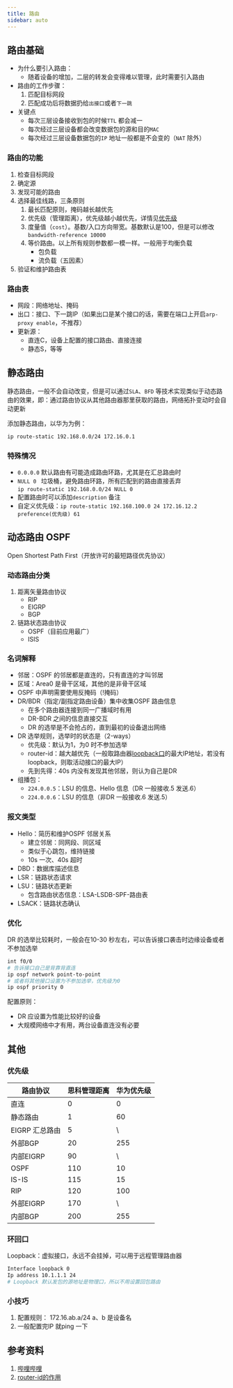 ```yaml
---
title: 路由  
sidebar: auto  
---  
```


## 路由基础  

- 为什么要引入路由：  
  - 随着设备的增加，二层的转发会变得难以管理，此时需要引入路由  
- 路由的工作步骤：
  1. 匹配目标网段  
  2. 匹配成功后将数据扔给`出接口`或者`下一跳`  
- 关键点  
  - 每次三层设备接收到包的时候`TTL` 都会减一  
  - 每次经过三层设备都会改变数据包的源和目的`MAC`  
  - 每次经过三层设备数据包的`IP` 地址一般都是不会变的（`NAT` 除外）

### 路由的功能  
1. 检查目标网段  
2. 确定源  
3. 发现可能的路由  
4. 选择最佳线路，三条原则  
   1. 最长匹配原则，掩码越长越优先  
   2. 优先级（管理距离），优先级越小越优先，详情见[优先级](#优先级)  
   3. 度量值（`cost`）。基数/入口方向带宽。基数默认是100，但是可以修改  
     `bandwidth-reference 10000`  
   4. 等价路由。以上所有规则参数都一模一样。一般用于均衡负载  
      - 包负载  
      - 流负载（五因素）
5. 验证和维护路由表  

### 路由表  
- 网段：网络地址、掩码  
- 出口：接口、下一跳IP（如果出口是某个接口的话，需要在端口上开启`arp-proxy enable`，不推荐）
- 更新源：
  - 直连C，设备上配置的接口路由、直接连接
  - 静态S，等等


## 静态路由  
静态路由，一般不会自动改变，但是可以通过`SLA`、`BFD` 等技术实现类似于动态路由的效果，即：通过路由协议从其他路由器那里获取的路由，网络拓扑变动时会自动更新  

添加静态路由，以华为为例：  
```bash
ip route-static 192.168.0.0/24 172.16.0.1
```

### 特殊情况
- `0.0.0.0` 默认路由有可能造成路由环路，尤其是在汇总路由时  
- `NULL 0 ` 垃圾桶，避免路由环路，所有匹配到的路由直接丢弃  
  `ip route-static 192.168.0.0/24 NULL 0`  
- 配置路由时可以添加`description` 备注
- 自定义优先级：`ip route-static 192.168.100.0 24 172.16.12.2 preference(优先级) 61`

## 动态路由 OSPF  
Open Shortest Path First（开放许可的最短路径优先协议）  
### 动态路由分类  
1. 距离矢量路由协议  
   - RIP  
   - EIGRP  
   - BGP  
2. 链路状态路由协议  
   - OSPF（目前应用最广）  
   - ISIS
  
### 名词解释  
- 邻居：OSPF 的邻居都是直连的，只有直连的才叫邻居  
- 区域：Area0 是骨干区域，其他的是非骨干区域  
- OSPF 中声明需要使用反掩码（!掩码） 
- DR/BDR（指定/副指定路由设备）集中收集OSPF 路由信息
  - 在多个路由器连接到同一广播域时有用  
  - DR-BDR 之间的信息直接交互  
  - DR 的选举是不会抢占的，直到最初的设备退出网络
- DR 选举规则，选举时的状态是（2-ways）  
  - 优先级：默认为1，为0 时不参加选举  
  - router-id：越大越优先（一般取路由器[loopback口](#环回口)的最大IP地址，若没有loopback，则取活动接口的最大IP）    
  - 先到先得：40s 内没有发现其他邻居，则认为自己是DR  
- 组播包：  
  - `224.0.0.5`：LSU 的信息、Hello 信息（DR 一般接收.5 发送.6）  
  - `224.0.0.6`：LSU 的信息（非DR 一般接收.6 发送.5）  
  

### 报文类型 
- Hello：简历和维护OSPF 邻居关系  
  - 建立邻居：同网段、同区域
  - 类似于心跳包，维持链接
  - 10s 一次、40s 超时
- DBD：数据库描述信息  
- LSR：链路状态请求  
- LSU：链路状态更新  
  - 包含路由状态信息：LSA-LSDB-SPF-路由表
- LSACK：链路状态确认  

### 优化  
DR 的选举比较耗时，一般会在10-30 秒左右，可以告诉接口袭击时边缘设备或者不参加选举  
```bash
int f0/0
# 告诉接口自己是背靠背直连
ip ospf network point-to-point 
# 或者将其他接口设置为不参加选举，优先级为0
ip ospf priority 0
```  
配置原则：  
- DR 应设置为性能比较好的设备  
- 大规模网络中才有用，两台设备直连没有必要 




## 其他  
### 优先级  

路由协议|思科管理距离|华为优先级  
---|---|---  
直连|0|0  
静态路由|1|60  
EIGRP 汇总路由|5|\  
外部BGP|20|255  
内部EIGRP|90|\  
OSPF|110|10  
IS-IS|115|15  
RIP|120|100  
外部EIGRP|170|\  
内部BGP|200|255  

### 环回口  
Loopback：虚拟接口，永远不会挂掉，可以用于远程管理路由器  
```bash
Interface loopback 0
Ip address 10.1.1.1 24
# Loopback 默认发包的源地址是物理口，所以不用设置回包路由
```

### 小技巧  
1. 配置规则： 172.16.ab.a/24 a、b 是设备名
2. 一般配置完IP 就ping 一下

## 参考资料  
1. [哔哩哔哩](https://www.bilibili.com/video/BV1kE411N7JV)  
2. [router-id的作用](https://blog.51cto.com/woniudream/1610475)
